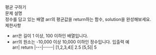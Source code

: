 평균 구하기<br>
문제 설명<br>
정수를 담고 있는 배열 arr의 평균값을 return하는 함수, solution을 완성해보세요.
<br>
제한사항<br>
- arr은 길이 1 이상, 100 이하인 배열입니다.
- arr의 원소는 -10,000 이상 10,000 이하인 정수입니다.
입출력 예<br>
arr|	return
|---|-----|
[1,2,3,4]|	2.5
[5,5]|	5